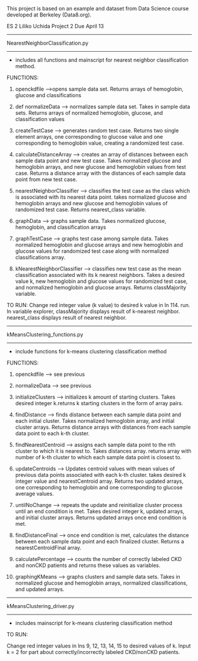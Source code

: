 This project is based on an example and dataset from Data Science course developed at Berkeley (Data8.org).

ES 2
Liliko Uchida
Project 2
Due April 13

****************************************************************************************
NearestNeighborClassification.py
****************************************************************************************

- includes all functions and mainscript for nearest neighbor classification method. 

FUNCTIONS:

1) openckdfile -->opens sample data set. Returns arrays of hemoglobin, glucose and classifications

2) def normalizeData --> normalizes sample data set. Takes in sample data sets. Returns arrays of normalized hemoglobin, glucose, and classification values

3) createTestCase --> generates random test case. Returns two single element arrays, one corresponding to glucose value and one corresponding to hemoglobin value, creating a randomized test case. 

4) calculateDistanceArray --> creates an array of distances between each sample data point and new test case. Takes normalized glucose and hemoglobin arrays, and new glucose and hemoglobin values from test case. Returns a distance array with the distances of each sample data point from new test case.

5) nearestNeighborClassifier --> classifies the test case as the class which is associated with its nearest data point. takes normalized glucose and hemoglobin arrays and new glucose and hemoglobin values of randomized test case. Returns nearest_class variable.

6) graphData --> graphs sample data. Takes normalized glucose, hemoglobin, and classification arrays

7) graphTestCase --> graphs test case among sample data. Takes normalized hemoglobin and glucose arrays and new hemoglobin and glucose values for randomized test case along with normalized classifications array.

8) kNearestNeighborClassifier --> classifies new test case as the mean classification associated with its k nearest neighbors. Takes a desired value k, new hemoglobin and glucose values for randomized test case, and normalized hemoglobin and glucose arrays. Returns classMajority variable.


TO RUN:
Change red integer value (k value) to desired k value in ln 114. run. 
In variable explorer, classMajority displays result of k-nearest neighbor.
nearest_class displays result of nearest neighbor. 


****************************************************************************************
kMeansClustering_functions.py
****************************************************************************************

- include functions for k-means clustering classification method

FUNCTIONS:

1) openckdfile --> see previous

2) normalizeData --> see previous

3) initializeClusters --> initializes k amount of starting clusters. Takes desired integer k.returns k starting clusters in the form of array pairs. 

4) findDistance --> finds distance between each sample data point and each initial cluster. Takes normalized hemoglobin array, and initial cluster arrays. Returns distance arrays with distances from each sample data point to each k-th cluster. 

5) findNearestCentroid --> assigns each sample data point to the nth cluster to which it is nearest to. Takes distances array. returns array with number of k-th cluster to which each sample data point is closest to. 

6) updateCentroids -->  Updates centroid values with mean values of previous data points associated with each k-th cluster. takes desired k integer value and nearestCentroid array. Returns two updated arrays, one corresponding to hemoglobin and one corresponding to glucose average values.

7) untilNoChange --> repeats the update and reinitialize cluster process until an end condition is met. Takes desired integer k, updated arrays, and initial cluster arrays. Returns updated arrays once end condition is met. 

8) findDistanceFinal --> once end condition is met, calculates the distance between each sample data point and each finalized cluster. Returns a nearestCentroidFinal array.

9) calculatePercentage --> counts the number of correctly labeled CKD and nonCKD patients and returns these values as variables. 

10) graphingKMeans --> graphs clusters and sample data sets. Takes in normalized glucose and hemoglobin arrays, normalized classifications, and updated arrays. 


****************************************************************************************
kMeansClustering_driver.py
****************************************************************************************

- includes mainscript for k-means clustering classification method

TO RUN:

Change red integer values in lns 9, 12, 13, 14, 15 to desired values of k. Input k = 2 for part about correctly/incorrectly labeled CKD/nonCKD patients. 